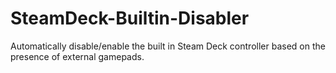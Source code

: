 # SteamDeck-Builtin-Disabler
Automatically disable/enable the built in Steam Deck controller based on the presence of external gamepads.
